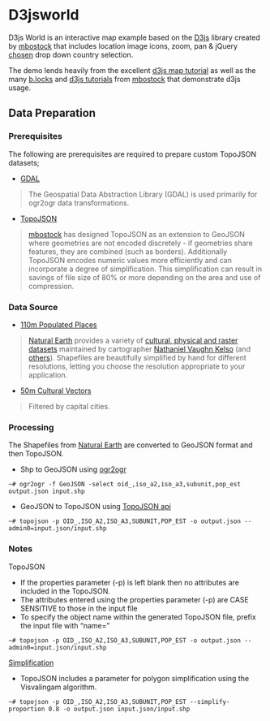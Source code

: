 D3jsworld
=========
D3js World is an interactive map example based on the [D3js](http://d3js.org/) library created by [mbostock](https://github.com/mbostock) that includes location image icons, zoom, pan & jQuery [chosen](http://harvesthq.github.io/chosen/) drop down country selection.

The demo lends heavily from the excellent [d3js map tutorial](http://bost.ocks.org/mike/map/) as well as the many [b.locks](http://bl.ocks.org/mbostock) and [d3js tutorials](https://github.com/mbostock/d3/wiki/Tutorials) from [mbostock](https://github.com/mbostock) that demonstrate d3js usage.

## Data Preparation
### Prerequisites
The following are prerequisites are required to prepare custom TopoJSON datasets;
- [GDAL](http://www.gdal.org/)
> The Geospatial Data Abstraction Library (GDAL) is used primarily for ogr2ogr data transformations.

- [TopoJSON](https://github.com/mbostock/topojson)
> [mbostock](https://github.com/mbostock) has designed TopoJSON as an extension to GeoJSON where geometries are not encoded discretely - if geometries share features, they are combined (such as borders). Additionally TopoJSON encodes numeric values more efficiently and can incorporate a degree of simplification. This simplification can result in savings of file size of 80% or more depending on the area and use of compression.

### Data Source
- [110m Populated Places](http://www.naturalearthdata.com/downloads/50m-cultural-vectors/)
> [Natural Earth](http://www.naturalearthdata.com/) provides a variety of [cultural, physical and raster datasets](http://www.naturalearthdata.com/downloads/) maintained by cartographer [Nathaniel Vaughn Kelso](http://kelsocartography.com/) (and [others](www.naturalearthdata.com/about/contributors/)). Shapefiles are beautifully simplified by hand for different resolutions, letting you choose the resolution appropriate to your application.

- [50m Cultural Vectors](http://www.naturalearthdata.com/downloads/50m-cultural-vectors/)
> Filtered by capital cities.

### Processing
The Shapefiles from [Natural Earth](http://www.naturalearthdata.com/) are converted to GeoJSON format and then TopoJSON.
- Shp to GeoJSON using [ogr2ogr](http://www.gdal.org/ogr2ogr.html)
<pre><code>~# ogr2ogr -f GeoJSON -select oid_,iso_a2,iso_a3,subunit,pop_est output.json input.shp</pre></code>
- GeoJSON to TopoJSON using [TopoJSON api](https://github.com/mbostock/topojson/wiki/Command-Line-Reference)
<pre><code>~# topojson -p OID_,ISO_A2,ISO_A3,SUBUNIT,POP_EST -o output.json -- admin0=input.json/input.shp</pre></code>

### Notes
TopoJSON
- If the properties parameter (-p) is left blank then no attributes are included in the TopoJSON.
- The attributes entered using the properties parameter (-p) are CASE SENSITIVE to those in the input file
- To specify the object name within the generated TopoJSON file, prefix the input file with “name=”
<pre><code>~# topojson -p OID_,ISO_A2,ISO_A3,SUBUNIT,POP_EST -o output.json -- admin0=input.json/input.shp</pre></code>

[Simplification](http://bost.ocks.org/mike/simplify/)
- TopoJSON includes a parameter for polygon simplification using the Visvalingam algorithm.
<pre><code>~# topojson -p OID_,ISO_A2,ISO_A3,SUBUNIT,POP_EST --simplify-proportion 0.8 -o output.json input.json/input.shp</pre></code>
